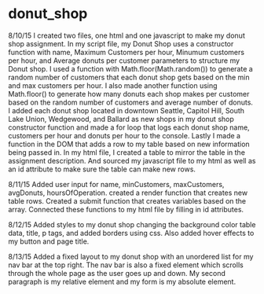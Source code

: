 # donut_shop
8/10/15
I created two files, one html and one javascript to make my donut shop assignment. In my script file, my Donut Shop uses a constructor function with name, Maximum Customers per hour, Minumum customers per hour, and Average donuts per customer parameters to structure my Donut shop. I used a function with Math.floor(Math.random()) to generate a random number of customers that each donut shop gets based on the min and max customers per hour. I also made another function using Math.floor() to generate how many donuts each shop makes per customer based on the random number of customers and average number of donuts. I added each donut shop located in downtown Seattle, Capitol Hill, South Lake Union, Wedgewood, and Ballard as new shops in my donut shop constructor function and made a for loop that logs each donut shop name, customers per hour and donuts per hour to the console. Lastly I made a function in the DOM that adds a row to my table based on new information being passed in. In my html file, I created a table to mirror the table in the assignment description. And sourced my javascript file to my html as well as an id attribute to make sure the table can make new rows.

8/11/15
Added user input for name, minCustomers, maxCustomers, avgDonuts, hoursOfOperation. created a render function that creates new table rows. Created a submit function that creates variables based on the array. Connected these functions to my html file by filling in id attributes.

8/12/15
Added styles to my donut shop changing the background color table data, title, p tags, and added borders using css. Also added hover effects to my button and page title.

8/13/15
Added a fixed layout to my donut shop with an unordered list for my nav bar at the top right. The nav bar is also a fixed element which scrolls through the whole page as the user goes up and down. My second paragraph is my relative element and my form is my absolute element.